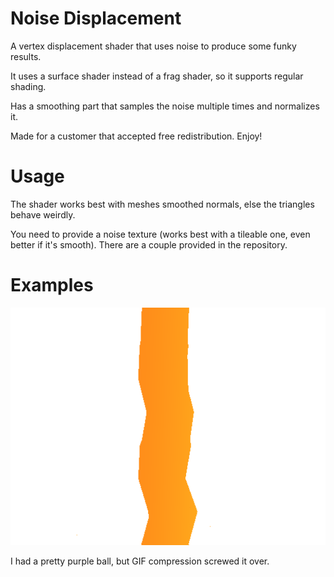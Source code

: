 # Noise Displacement

A vertex displacement shader that uses noise to produce some funky results. 

It uses a surface shader instead of a frag shader, so it supports regular shading.

Has a smoothing part that samples the noise multiple times and normalizes it.

Made for a customer that accepted free redistribution. Enjoy!

# Usage

The shader works best with meshes smoothed normals, else the triangles behave weirdly.

You need to provide a noise texture (works best with a tileable one, even better if it's smooth). There are a couple provided in the repository.

# Examples

![Noise Displacement](Renders/Bar.gif "Noise Displacement")

I had a pretty purple ball, but GIF compression screwed it over.